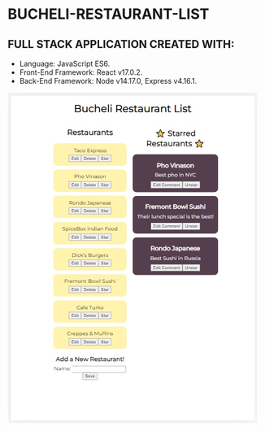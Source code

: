 # BUCHELI-RESTAURANT-LIST

## FULL STACK APPLICATION CREATED WITH:
* Language: JavaScript ES6.
* Front-End Framework: React v17.0.2.
* Back-End Framework: Node v14.17.0, Express v4.16.1.

![Bucheli Restaurant List](https://raw.githubusercontent.com/ARBUCHELI/BUCHELI-RESTAURANT-LIST/master/%D0%91%D0%B5%D0%B7%D1%8B%D0%BC%D1%8F%D0%BD%D0%BD%D1%8B%D0%B9.jpg)


